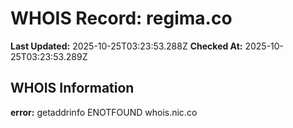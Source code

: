 # WHOIS Record: regima.co

**Last Updated:** 2025-10-25T03:23:53.288Z
**Checked At:** 2025-10-25T03:23:53.289Z

## WHOIS Information

**error:** getaddrinfo ENOTFOUND whois.nic.co

